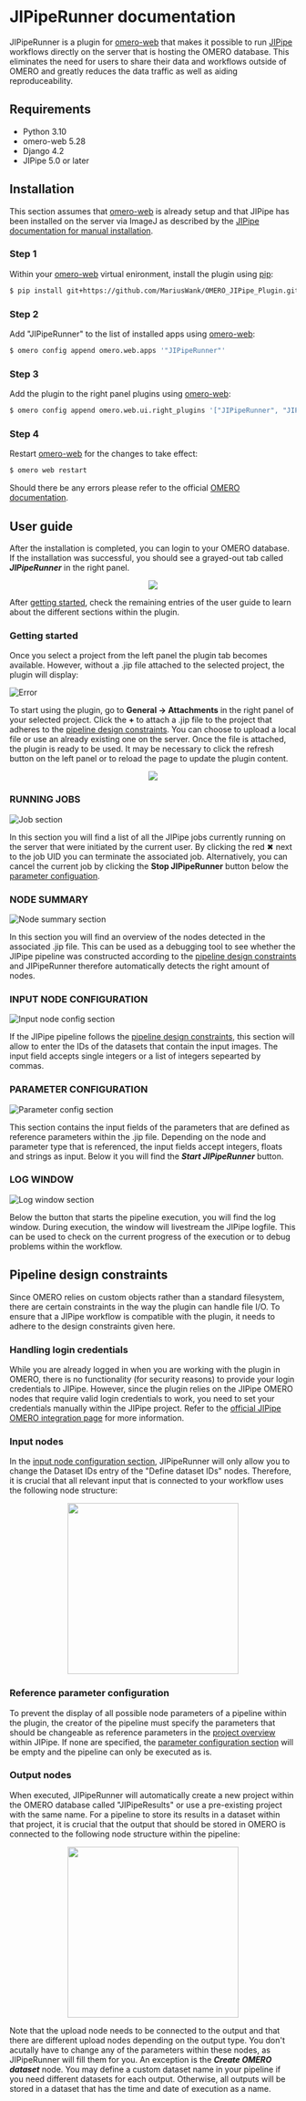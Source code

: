 
# JIPipeRunner documentation

JIPipeRunner is a plugin for [omero-web](https://github.com/ome/omero-web) that makes it possible to run [JIPipe](https://jipipe.hki-jena.de/) workflows directly on the server that is hosting the OMERO database. This eliminates the need for users to share their data and workflows outside of OMERO and greatly reduces the data traffic as well as aiding reproduceability.

## Requirements

- Python 3.10
- omero-web 5.28
- Django 4.2
- JIPipe 5.0 or later

## Installation

This section assumes that [omero-web](https://github.com/ome/omero-web) is already setup and that JIPipe has been installed on the server via ImageJ as described by the [JIPipe documentation for manual installation](https://jipipe.hki-jena.de/documentation/manual-installation.html).

### Step 1

Within your [omero-web](https://github.com/ome/omero-web) virtual enironment, install the plugin using [pip](https://pip.pypa.io/en/stable/):
```bash
$ pip install git+https://github.com/MariusWank/OMERO_JIPipe_Plugin.git
```

### Step 2

Add "JIPipeRunner" to the list of installed apps using [omero-web](https://github.com/ome/omero-web):
```bash
$ omero config append omero.web.apps '"JIPipeRunner"'
```

### Step 3

Add the plugin to the right panel plugins using [omero-web](https://github.com/ome/omero-web):
```bash
$ omero config append omero.web.ui.right_plugins '["JIPipeRunner", "JIPipeRunner/right_plugin_example.js.html", "jipipe_form_container"]
```

### Step 4

Restart [omero-web](https://github.com/ome/omero-web) for the changes to take effect:
```bash
$ omero web restart
```
Should there be any errors please refer to the official [OMERO documentation](https://docs.openmicroscopy.org/omero/5.6.3/developers/Web/WebclientPlugin.html).

## User guide

After the installation is completed, you can login to your OMERO database. If the installation was successful, you should see a grayed-out tab called ***JIPipeRunner*** in the right panel. 

<p align="center">
  <img src="./assets/images/TabPanel.png"/>
</p>

After [getting started](#getting-started), check the remaining entries of the user guide to learn about the different sections within the plugin.

### Getting started

Once you select a project from the left panel the plugin tab becomes available. However, without a .jip file attached to the selected project, the plugin will display:

![Error](./assets/images/NoJIP_Error.png)

To start using the plugin, go to <b>General → Attachments</b> in the right panel of your selected project. Click the <b>+</b> to attach a .jip file to the project that adheres to the <a href="#pipeline-design-constraints">pipeline design constraints</a>. You can choose to upload a local file or use an already existing one on the server. Once the file is attached, the plugin is ready to be used. It may be necessary to click the refresh button on the left panel or to reload the page to update the plugin content.

<p align="center">
  <img src="./assets/images/Attach_JIP_File.png"/>
</p>


### RUNNING JOBS

![Job section](./assets/images/RunningJobsSection.png)

In this section you will find a list of all the JIPipe jobs currently running on the server that were initiated by the current user. By clicking the red ✖ next to the job UID you can terminate the associated job. Alternatively, you can cancel the current job by clicking the **Stop JIPipeRunner** button below the [parameter configuation](#parameter-configuration).



### NODE SUMMARY

![Node summary section](./assets/images/NodeSummarySection.png)

In this section you will find an overview of the nodes detected in the associated .jip file. This can be used as a debugging tool to see whether the JIPipe pipeline was constructed according to the [pipeline design constraints](#pipeline-design-constraints) and JIPipeRunner therefore automatically detects the right amount of nodes.

### INPUT NODE CONFIGURATION

![Input node config section](./assets/images/InputNodeConfigSection.png)

If the JIPipe pipeline follows the [pipeline design constraints](#pipeline-design-constraints), this section will allow to enter the IDs of the datasets that contain the input images. The input field accepts single integers or a list of integers sepearted by commas. 

### PARAMETER CONFIGURATION

![Parameter config section](./assets/images/ParameterConfigSection.png)

This section contains the input fields of the parameters that are defined as reference parameters within the .jip file. Depending on the node and parameter type that is referenced, the input fields accept integers, floats and strings as input. Below it you will find the ***Start JIPipeRunner*** button.

### LOG WINDOW

![Log window section](./assets/images/LogWindowSection.png)

Below the button that starts the pipeline execution, you will find the log window. During execution, the window will livestream the JIPipe logfile. This can be used to check on the current progress of the execution or to debug problems within the workflow. 

## Pipeline design constraints

Since OMERO relies on custom objects rather than a standard filesystem, there are certain constraints in the way the plugin can handle file I/O. To ensure that a JIPipe workflow is compatible with the plugin, it needs to adhere to the design constraints given here.

### Handling login credentials

While you are already logged in when you are working with the plugin in OMERO, there is no functionality (for security reasons) to provide your login credentials to JIPipe. However, since the plugin relies on the JIPipe OMERO nodes that require valid login credentials to work, you need to set your credentials manually within the JIPipe project. Refer to the [official JIPipe OMERO integration page](https://jipipe.hki-jena.de/documentation/omero-integration.html) for more information.

### Input nodes

In the [input node configuration section](#input-node-configuration), JIPipeRunner will only allow you to change the Dataset IDs entry of the "Define dataset IDs" nodes. Therefore, it is crucial that all relevant input that is connected to your workflow uses the following node structure:

<p align="center">
  <img src="./assets/images/InputStructure.png" style="height:300px"/>
</p>


### Reference parameter configuration

To prevent the display of all possible node parameters of a pipeline within the plugin, the creator of the pipeline must specify the parameters that should be changeable as reference parameters in the [project overview](https://jipipe.hki-jena.de/documentation/project-overview.html) within JIPipe. If none are specified, the [parameter configuration section](#parameter-configuration) will be empty and the pipeline can only be executed as is.

### Output nodes

When executed, JIPipeRunner will automatically create a new project within the OMERO database called "JIPipeResults" or use a pre-existing project with the same name. For a pipeline to store its results in a dataset within that project, it is crucial that the output that should be stored in OMERO is connected to the following node structure within the pipeline: 

<p align="center">
  <img src="./assets/images/OutputStructure.png" style="height:300px"/>
</p>

Note that the upload node needs to be connected to the output and that there are different upload nodes depending on the output type. You don't acutally have to change any of the parameters within these nodes, as JIPipeRunner will fill them for you. An exception is the ***Create OMERO dataset*** node. You may define a custom dataset name in your pipeline if you need different datasets for each output. Otherwise, all outputs will be stored in a dataset that has the time and date of execution as a name. 